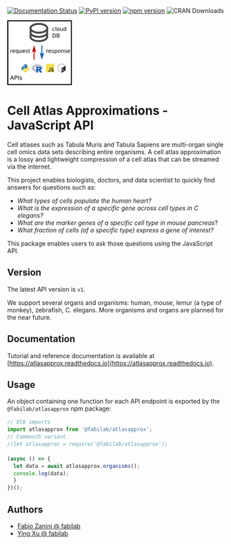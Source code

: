[![Documentation Status](https://readthedocs.org/projects/atlasapprox/badge/?version=latest)](https://apidocs.atlasapprox.org/en/latest/?badge=latest)
[![PyPI version](https://badge.fury.io/py/atlasapprox.svg)](https://badge.fury.io/py/atlasapprox)
[![npm version](https://badge.fury.io/js/@fabilab%2Fatlasapprox.svg)](https://badge.fury.io/js/@fabilab%2Fatlasapprox)
![CRAN Downloads](https://cranlogs.r-pkg.org/badges/atlasapprox)

<img src="https://raw.githubusercontent.com/fabilab/cell_atlas_approximations/main/figures/figure_API.png" width="150" height="150">

# Cell Atlas Approximations - JavaScript API
Cell atlases such as Tabula Muris and Tabula Sapiens are multi-organ single cell omics data sets describing entire organisms. A cell atlas approximation is a lossy and lightweight compression of a cell atlas that can be streamed via the internet.

This project enables biologists, doctors, and data scientist to quickly find answers for questions such as:

- *What types of cells populate the human heart?*
- *What is the expression of a specific gene across cell types in C elegans?*
- *What are the marker genes of a specific cell type in mouse pancreas*?
- *What fraction of cells (of a specific type) express a gene of interest?*

This package enables users to ask those questions using the JavaScript API.

## Version
The latest API version is `v1`.

We support several organs and organisms: human, mouse, lemur (a type of monkey), zebrafish, C. elegans. More organisms and organs are planned for the near future.

## Documentation
Tutorial and reference documentation is available at [https://atlasapprox.readthedocs.io](https://atlasapprox.readthedocs.io).

## Usage
An object containing one function for each API endpoint is exported by the `@fabilab/atlasapprox` npm package:

```javascript
// EC6 imports
import atlasapprox from '@fabilab/atlasapprox';
// CommonJS variant
//let atlasapprox = require('@fabilab/atlasapprox');

(async () => {
  let data = await atlasapprox.organisms();
  console.log(data);
  }  
})();

```

## Authors
- [Fabio Zanini @ fabilab](https://fabilab.org)
- [Ying Xu @ fabilab](https://fabilab.org/pages/people.html)
